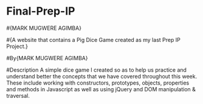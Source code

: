 # Final-Prep-IP

#{MARK MUGWERE AGIMBA}

#{A website that contains a Pig Dice Game created as my last Prep IP Project.}

#By{MARK MUGWERE AGIMBA}

#Description
A simple dice game I created so as to help us practice and understand better the concepts that we have covered throughout this week. These include working with constructors, prototypes, objects, properties and methods in Javascript as well as using jQuery and DOM manipulation & traversal.

